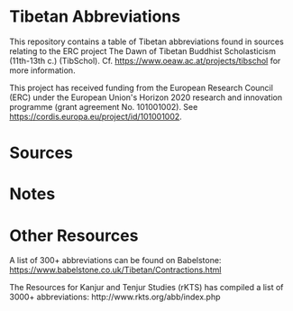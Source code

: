 # Tibetan Abbreviations
This repository contains a table of Tibetan abbreviations found in sources relating to the ERC project The Dawn of Tibetan Buddhist Scholasticism (11th-13th c.) (TibSchol). Cf. https://www.oeaw.ac.at/projects/tibschol for more information.

This project has received funding from the European Research Council (ERC) under the European Union's Horizon 2020 research and innovation programme (grant agreement No. 101001002). See https://cordis.europa.eu/project/id/101001002.

# Sources

# Notes

# Other Resources
A list of 300+ abbreviations can be found on Babelstone: https://www.babelstone.co.uk/Tibetan/Contractions.html
<p>The Resources for Kanjur and Tenjur Studies (rKTS) has compiled a list of 3000+ abbreviations: http://www.rkts.org/abb/index.php
